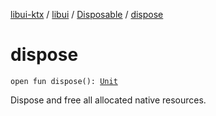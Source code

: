 [libui-ktx](../../index.md) / [libui](../index.md) / [Disposable](index.md) / [dispose](./dispose.md)

# dispose

`open fun dispose(): `[`Unit`](https://kotlinlang.org/api/latest/jvm/stdlib/kotlin/-unit/index.html)

Dispose and free all allocated native resources.

